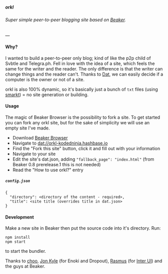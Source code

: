 ##### orkl
###### Super simple peer-to-peer blogging site based on [Beaker](https://beakerbrowser.com).
―
#### Why?
I wanted to build a peer-to-peer only blog; kind of like the p2p child of Svbtle and Telegra.ph. Fell in love with the idea of a site, which feels the same for the writer and the reader. The only difference is that the writer can change things and the reader can't. Thanks to [Dat](https://datproject.org/), we can easily decide if a computer is the owner or not of a site.

orkl is also 100% dynamic, so it's basically just a bunch of ```txt``` files (using [smarkt](https://github.com/jondashkyle/smarkt)) = no site generation or building.

#### Usage
The magic of Beaker Browser is the possibility to fork a site. To get started you can fork any orkl site, but for the sake of simplicity we will use an empty site I've made.

- Download [Beaker Browser](https://beakerbrowser.com)
- Navigate to [dat://orkl-kodedninja.hashbase.io](dat://orkl-kodedninja.hashbase.io)
- Find the "Fork this site" button, click it and fill out with your information
- Navigate to your site
- Edit the site's dat.json, adding `"fallback_page": "index.html"` (from Beaker 0.8 prerelease.1 this is not needed)
- Read the "How to use orkl?" entry

##### ```config.json```
```
{
  "directory": <directory of the content - required>,
  "title": <site title (overrides title in dat.json>
}
```

#### Development
Make a new site in Beaker then put the source code into it's directory. Run:
```
npm install
npm start
```
to start the bundler.


Thanks to [choo](https://choo.io), [Jon Kyle](https://jon-kyle.com) (for Enoki and Dropout), [Rasmus](https://rsms.me) (for [Inter UI](https://rsms.me/inter)) and the guys at Beaker.
